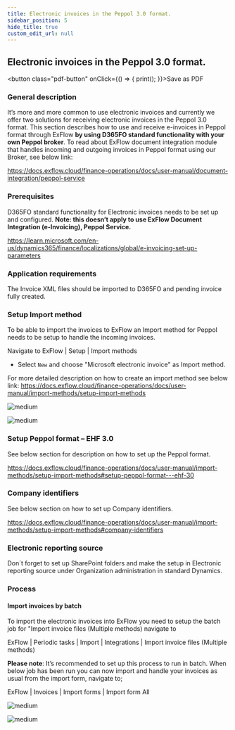 ```yaml
---
title: Electronic invoices in the Peppol 3.0 format.
sidebar_position: 5
hide_title: true
custom_edit_url: null
---
```

## Electronic invoices in the Peppol 3.0 format.
<button class="pdf-button" onClick={() => { print(); }}>Save as PDF</button>

### General description
It’s more and more common to use electronic invoices and currently we offer two solutions for receiving electronic invoices in the Peppol 3.0 format.
This section describes how to use and receive e-invoices in Peppol format through ExFlow **by using D365FO standard functionality with your own Peppol broker**.
To read about ExFlow document integration module that handles incoming and outgoing invoices in Peppol format using our Broker, see below link:

https://docs.exflow.cloud/finance-operations/docs/user-manual/document-integration/peppol-service

### Prerequisites
D365FO standard functionality for Electronic invoices needs to be set up and configured. 
**Note: this doesn’t apply to use ExFlow Document Integration (e-Invoicing), Peppol Service.**

https://learn.microsoft.com/en-us/dynamics365/finance/localizations/global/e-invoicing-set-up-parameters

### Application requirements
The Invoice XML files should be imported to D365FO and pending invoice fully created.

### Setup Import method
To be able to import the invoices to ExFlow an Import method for Peppol needs to be setup to handle the incoming invoices.

Navigate to ExFlow | Setup | Import methods
- Select `New` and choose "Microsoft electronic invoice" as Import method.

For more detailed description on how to create an import method see below link:
https://docs.exflow.cloud/finance-operations/docs/user-manual/import-methods/setup-import-methods

![medium](@site/static/img/media/image554.png)

![medium](@site/static/img/media/image555.png)

### Setup Peppol format – EHF 3.0
See below section for description on how to set up the Peppol format.

https://docs.exflow.cloud/finance-operations/docs/user-manual/import-methods/setup-import-methods#setup-peppol-format---ehf-30

### Company identifiers
See below section on how to set up Company identifiers.

https://docs.exflow.cloud/finance-operations/docs/user-manual/import-methods/setup-import-methods#company-identifiers

### Electronic reporting source
Don´t forget to set up SharePoint folders and make the setup in Electronic reporting source under Organization administration in standard Dynamics.

### Process
#### Import invoices by batch
To import the electronic invoices into ExFlow you need to setup the batch job for "Import invoice files (Multiple methods) navigate to 

ExFlow | Periodic tasks | Import | Integrations | Import invoice files (Multiple methods)

**Please note**: It’s recommended to set up this process to run in batch.
When below job has been run you can now import and handle your invoices as usual from the import form, navigate to;

ExFlow | Invoices | Import forms | Import form All

![medium](@site/static/img/media/image556.png)

![medium](@site/static/img/media/image557.png)